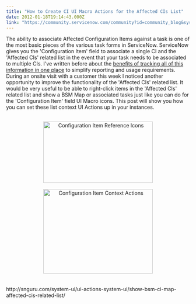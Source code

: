 ```yaml
---
title: "How to Create CI UI Macro Actions for the Affected CIs List"
date: 2012-01-18T19:14:43.000Z
link: "https://community.servicenow.com/community?id=community_blog&sys_id=4cfd622ddbd0dbc01dcaf3231f9619bf"
---
```

<p>The ability to associate Affected Configuration Items against a task is one of the most basic pieces of the various task forms in ServiceNow. ServiceNow gives you the 'Configuration Item' field to associate a single CI and the 'Affected CIs' related list in the event that your task needs to be associated to multiple CIs. I've written before about the <a href="http://www.servicenowguru.com/cmdb/track-affected-cis-one-place/" title="Track Affected CIs in One Place">benefits of tracking all of this information in one place</a> to simplify reporting and usage requirements. During an onsite visit with a customer this week I noticed another opportunity to improve the functionality of the 'Affected CIs' related list. It would be very useful to be able to right-click items in the 'Affected CIs' related list and show a BSM Map or associated tasks just like you can do for the 'Configuration Item' field UI Macro icons. This post will show you how you can set these list context UI Actions up in your instances.<br /><center><br /><a href="http://www.servicenowguru.com/system-ui/ui-actions-system-ui/show-bsm-ci-map-affected-cis-related-list/"><img src="http://www.servicenowguru.com/wp-content/uploads/2012/01/CIRefIcons-300x168.jpg" alt="Configuration Item Reference Icons" title="Configuration Item Reference Icons" width="300" height="168" class="aligncenter size-medium wp-image-4258" /></a><br /><br /><a href="http://www.servicenowguru.com/system-ui/ui-actions-system-ui/show-bsm-ci-map-affected-cis-related-list/"><img src="http://www.servicenowguru.com/wp-content/uploads/2012/01/CIContextActions-300x231.jpg" alt="Configuration Item Context Actions" title="Configuration Item Context Actions" width="300" height="231" class="aligncenter size-medium wp-image-4259" /></a><br /></center><br /><br />http://snguru.com/system-ui/ui-actions-system-ui/show-bsm-ci-map-affected-cis-related-list/<br /><!--break--></p>